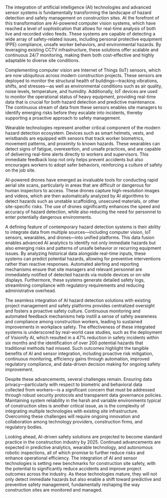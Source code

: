 The integration of artificial intelligence (AI) technologies and advanced sensor systems is fundamentally transforming the landscape of hazard detection and safety management on construction sites. At the forefront of this transformation are AI-powered computer vision systems, which have reached a level of sophistication that allows for real-time analysis of both live and recorded video feeds. These systems are capable of detecting a wide array of safety-related issues, including personal protective equipment (PPE) compliance, unsafe worker behaviors, and environmental hazards. By leveraging existing CCTV infrastructure, these solutions offer scalable and continuous 24/7 monitoring, making them both cost-effective and highly adaptable to diverse site conditions.

Complementing computer vision are Internet of Things (IoT) sensors, which are now ubiquitous across modern construction projects. These sensors are deployed to monitor the structural health of buildings—tracking vibrations, shifts, and stresses—as well as environmental conditions such as air quality, noise levels, temperature, and humidity. Additionally, IoT devices are used to monitor the operational status of heavy equipment, providing real-time data that is crucial for both hazard detection and predictive maintenance. The continuous stream of data from these sensors enables site managers to identify emerging risks before they escalate into incidents, thereby supporting a proactive approach to safety management.

Wearable technologies represent another critical component of the modern hazard detection ecosystem. Devices such as smart helmets, vests, and wristbands are equipped with sensors that track worker biometrics, movement patterns, and proximity to known hazards. These wearables can detect signs of fatigue, overexertion, and unsafe practices, and are capable of delivering real-time alerts directly to workers and supervisors. This immediate feedback loop not only helps prevent accidents but also encourages workers to adopt safer behaviors, reinforcing a culture of safety on the job site.

AI-powered drones have emerged as invaluable tools for conducting rapid aerial site scans, particularly in areas that are difficult or dangerous for human inspectors to access. These drones capture high-resolution images and videos, which are then automatically analyzed by AI algorithms to detect hazards such as unstable scaffolding, unsecured materials, or other site-specific risks. The use of drones significantly enhances the speed and accuracy of hazard detection, while also reducing the need for personnel to enter potentially dangerous environments.

A defining feature of contemporary hazard detection systems is their ability to integrate data from multiple sources—including computer vision, IoT sensors, wearables, and drones—into unified platforms. This data fusion enables advanced AI analytics to identify not only immediate hazards but also emerging risks and patterns of unsafe behavior or recurring equipment issues. By analyzing historical data alongside real-time inputs, these systems can predict potential hazards, allowing for preventive interventions rather than reactive responses. Automated alerting and reporting mechanisms ensure that site managers and relevant personnel are immediately notified of detected hazards via mobile devices or on-site displays. Furthermore, these systems generate detailed safety logs, streamlining compliance with regulatory requirements and reducing administrative overhead.

The seamless integration of AI hazard detection solutions with existing project management and safety platforms provides centralized oversight and fosters a proactive safety culture. Continuous monitoring and automated feedback mechanisms help instill a sense of safety awareness and compliance among construction workers, leading to sustained improvements in workplace safety. The effectiveness of these integrated systems is underscored by real-world case studies, such as the deployment of Visionify AI, which resulted in a 47% reduction in safety incidents within six months and the identification of over 200 potential hazards that traditional methods had missed. Such outcomes highlight the tangible benefits of AI and sensor integration, including proactive risk mitigation, continuous monitoring, efficiency gains through automation, improved regulatory compliance, and data-driven decision making for ongoing safety improvement.

Despite these advancements, several challenges remain. Ensuring data privacy—particularly with respect to biometric and behavioral data collected from workers—is a significant concern that must be addressed through robust security protocols and transparent data governance policies. Maintaining system reliability in the harsh and variable environments typical of construction sites is another critical issue, as is the complexity of integrating multiple technologies with existing site infrastructure. Overcoming these challenges will require ongoing innovation and collaboration among technology providers, construction firms, and regulatory bodies.

Looking ahead, AI-driven safety solutions are projected to become standard practice in the construction industry by 2025. Continued advancements are expected in predictive analytics, wearable technology, and autonomous robotic inspections, all of which promise to further reduce risks and enhance operational efficiency. The integration of AI and sensor technologies is setting new benchmarks for construction site safety, with the potential to significantly reduce accidents and improve project outcomes across the industry. As these technologies mature, they will not only detect immediate hazards but also enable a shift toward predictive and preventive safety management, fundamentally reshaping the way construction sites are monitored and managed.